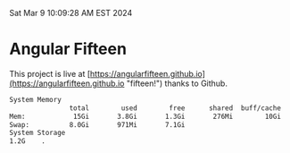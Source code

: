 Sat Mar  9 10:09:28 AM EST 2024

# Angular Fifteen


This project is live at [https://angularfifteen.github.io](https://angularfifteen.github.io "fifteen!") thanks to Github.

```bash
System Memory
               total        used        free      shared  buff/cache   available
Mem:            15Gi       3.8Gi       1.3Gi       276Mi        10Gi        11Gi
Swap:          8.0Gi       971Mi       7.1Gi
System Storage
1.2G	.
```
```bash
